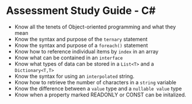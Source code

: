 # Assessment Study Guide - C#

- Know all the tenets of Object-oriented programming and what they mean
- Know the syntax and purpose of the `ternary` statement
- Know the syntax and purpose of a `foreach()` statement
- Know how to reference individual items by `index` in an array
- Know what can be contained in an `interface`
- Know what types of data can be stored in a `List<T>` and a  `Dictionary<T,T>`
- Know the syntax for using an `interpolated` string.
- Know how to retrieve the number of characters in a `string` variable
- Know the difference between a `value` type and a `nullable value` type
- Know when a property marked READONLY or CONST can be initalized.